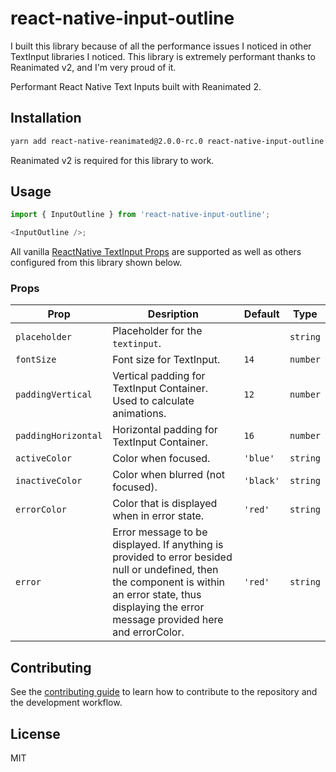 # react-native-input-outline

I built this library because of all the performance issues I noticed in other TextInput libraries I noticed.
This library is extremely performant thanks to Reanimated v2, and I'm very proud of it.

Performant React Native Text Inputs built with Reanimated 2.

## Installation

```sh
yarn add react-native-reanimated@2.0.0-rc.0 react-native-input-outline
```

Reanimated v2 is required for this library to work.

## Usage

```js
import { InputOutline } from 'react-native-input-outline';

<InputOutline />;
```

All vanilla [ReactNative TextInput Props](https://reactnative.dev/docs/textinput#props) are supported as well as others configured from this library shown below.

### Props

| Prop                | Desription                                                                                                                                                                                              | Default   | Type     |
| ------------------- | ------------------------------------------------------------------------------------------------------------------------------------------------------------------------------------------------------- | --------- | -------- |
| `placeholder`       | Placeholder for the `textinput`.                                                                                                                                                                        |           | `string` |
| `fontSize`          | Font size for TextInput.                                                                                                                                                                                | `14`      | `number` |
| `paddingVertical`   | Vertical padding for TextInput Container. Used to calculate animations.                                                                                                                                 | `12`      | `number` |
| `paddingHorizontal` | Horizontal padding for TextInput Container.                                                                                                                                                             | `16`      | `number` |
| `activeColor`       | Color when focused.                                                                                                                                                                                     | `'blue'`  | `string` |
| `inactiveColor`     | Color when blurred (not focused).                                                                                                                                                                       | `'black'` | `string` |
| `errorColor`        | Color that is displayed when in error state.                                                                                                                                                            | `'red'`   | `string` |
| `error`             | Error message to be displayed. If anything is provided to error besided null or undefined, then the component is within an error state, thus displaying the error message provided here and errorColor. | `'red'`   | `string` |

## Contributing

See the [contributing guide](CONTRIBUTING.md) to learn how to contribute to the repository and the development workflow.

## License

MIT
